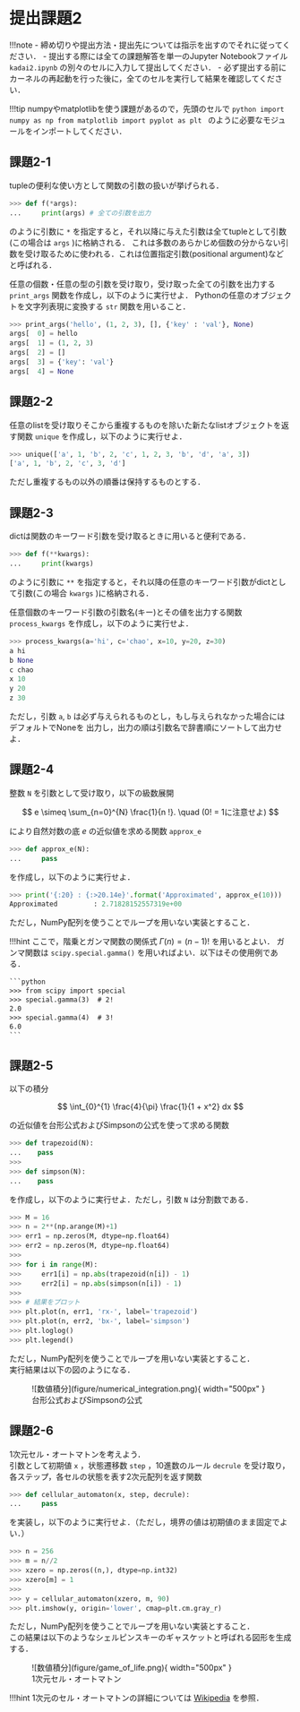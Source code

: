 # 提出課題2

!!!note
    - 締め切りや提出方法・提出先については指示を出すのでそれに従ってください．
    - 提出する際には全ての課題解答を単一のJupyter Notebookファイル `kadai2.ipynb` の別々のセルに入力して提出してください．
    - 必ず提出する前にカーネルの再起動を行った後に，全てのセルを実行して結果を確認してください．

!!!tip
    numpyやmatplotlibを使う課題があるので，先頭のセルで
    ```python
    import numpy as np
    from matplotlib import pyplot as plt
    ```
    のように必要なモジュールをインポートしてください．

## 課題2-1
tupleの便利な使い方として関数の引数の扱いが挙げられる．
```python
>>> def f(*args):
...     print(args) # 全ての引数を出力
```
のように引数に ```*``` を指定すると，それ以降に与えた引数は全てtupleとして引数(この場合は ```args``` )に格納される．
これは多数のあらかじめ個数の分からない引数を受け取るために使われる．これは位置指定引数(positional argument)などと呼ばれる．

任意の個数・任意の型の引数を受け取り，受け取った全ての引数を出力する ```print_args``` 関数を作成し，以下のように実行せよ．
Pythonの任意のオブジェクトを文字列表現に変換する ```str``` 関数を用いること．
```python
>>> print_args('hello', (1, 2, 3), [], {'key' : 'val'}, None)
args[  0] = hello
args[  1] = (1, 2, 3)
args[  2] = []
args[  3] = {'key': 'val'}
args[  4] = None
```

## 課題2-2
任意のlistを受け取りそこから重複するものを除いた新たなlistオブジェクトを返す関数 ```unique``` を作成し，以下のように実行せよ．
```python
>>> unique(['a', 1, 'b', 2, 'c', 1, 2, 3, 'b', 'd', 'a', 3])
['a', 1, 'b', 2, 'c', 3, 'd']
```
ただし重複するもの以外の順番は保持するものとする．

## 課題2-3
dictは関数のキーワード引数を受け取るときに用いると便利である．
```python
>>> def f(**kwargs):
...     print(kwargs)
```
のように引数に ```**``` を指定すると，それ以降の任意のキーワード引数がdictとして引数(この場合 ```kwargs``` )に格納される．

任意個数のキーワード引数の引数名(キー)とその値を出力する関数 ```process_kwargs``` を作成し，以下のように実行せよ．
```python
>>> process_kwargs(a='hi', c='chao', x=10, y=20, z=30)
a hi
b None
c chao
x 10
y 20
z 30
```
ただし，引数 ```a```, ```b``` は必ず与えられるものとし，もし与えられなかった場合にはデフォルトでNoneを
出力し，出力の順は引数名で辞書順にソートして出力せよ．

## 課題2-4
整数 ``N`` を引数として受け取り，以下の級数展開

$$
e \simeq \sum_{n=0}^{N} \frac{1}{n !}. \quad (0! = 1に注意せよ)
$$

により自然対数の底 $e$ の近似値を求める関数 ```approx_e```

```python
>>> def approx_e(N):
...     pass
```

を作成し，以下のように実行せよ．

```python
>>> print('{:20} : {:>20.14e}'.format('Approximated', approx_e(10)))
Approximated         : 2.71828152557319e+00
```

ただし，NumPy配列を使うことでループを用いない実装とすること．

!!!hint
    ここで，階乗とガンマ関数の関係式 $\Gamma(n) = (n-1)!$ を用いるとよい．
    ガンマ関数は ``scipy.special.gamma()`` を用いればよい．以下はその使用例である．

    ```python
    >>> from scipy import special
    >>> special.gamma(3)  # 2!
    2.0
    >>> special.gamma(4)  # 3!
    6.0
    ```

## 課題2-5
以下の積分

$$
\int_{0}^{1} \frac{4}{\pi} \frac{1}{1 + x^2} dx
$$

の近似値を台形公式およびSimpsonの公式を使って求める関数

```python
>>> def trapezoid(N):
...    pass
>>>
>>> def simpson(N):
...    pass
```

を作成し，以下のように実行せよ．ただし，引数 ```N``` は分割数である．

```python
>>> M = 16
>>> n = 2**(np.arange(M)+1)
>>> err1 = np.zeros(M, dtype=np.float64)
>>> err2 = np.zeros(M, dtype=np.float64)
>>> 
>>> for i in range(M):
>>>     err1[i] = np.abs(trapezoid(n[i]) - 1)
>>>     err2[i] = np.abs(simpson(n[i]) - 1)
>>> 
>>> # 結果をプロット
>>> plt.plot(n, err1, 'rx-', label='trapezoid')
>>> plt.plot(n, err2, 'bx-', label='simpson')
>>> plt.loglog()
>>> plt.legend()
```

ただし，NumPy配列を使うことでループを用いない実装とすること．  
実行結果は以下の図のようになる．

<figure markdown="span">
![数値積分](figure/numerical_integration.png){ width="500px" }
<figcaption>台形公式およびSimpsonの公式</figcaption>
</figure>

## 課題2-6
1次元セル・オートマトンを考えよう．  
引数として初期値 ``x`` ，状態遷移数 ``step`` ，10進数のルール ``decrule`` を受け取り，
各ステップ，各セルの状態を表す2次元配列を返す関数

```python
>>> def cellular_automaton(x, step, decrule):
...     pass
```

を実装し，以下のように実行せよ．（ただし，境界の値は初期値のまま固定でよい．）

```python
>>> n = 256
>>> m = n//2
>>> xzero = np.zeros((n,), dtype=np.int32)
>>> xzero[m] = 1
>>> 
>>> y = cellular_automaton(xzero, m, 90)
>>> plt.imshow(y, origin='lower', cmap=plt.cm.gray_r)
```

ただし，NumPy配列を使うことでループを用いない実装とすること．  
この結果は以下のようなシェルピンスキーのギャスケットと呼ばれる図形を生成する．

<figure markdown="span">
![数値積分](figure/game_of_life.png){ width="500px" }
<figcaption>1次元セル・オートマトン</figcaption>
</figure>

!!!hint
    1次元のセル・オートマトンの詳細については [Wikipedia](https://ja.wikipedia.org/wiki/%E3%82%BB%E3%83%AB%E3%83%BB%E3%82%AA%E3%83%BC%E3%83%88%E3%83%9E%E3%83%88%E3%83%B3#1%E6%AC%A1%E5%85%83%E3%82%BB%E3%83%AB%E3%83%BB%E3%82%AA%E3%83%BC%E3%83%88%E3%83%9E%E3%83%88%E3%83%B3>) を参照．

